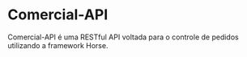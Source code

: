 # Comercial-API
Comercial-API é uma RESTful API voltada para o controle de pedidos utilizando a framework Horse.
